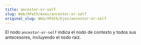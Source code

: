 ```yaml
---
title: ancestor-or-self
slug: Web/XPath/Axes/ancestor-or-self
original_slug: Web/XPath/Ejes/ancestor-or-self
---
```


El nodo `ancestor-or-self` indica el nodo de contexto y todos sus antecesores, incluyendo el nodo raiz.
